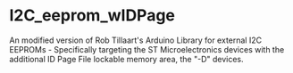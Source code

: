 # I2C_eeprom_wIDPage
An modified version of Rob Tillaart's Arduino Library for external I2C EEPROMs - Specifically targeting the ST Microelectronics devices with the additional ID Page File lockable memory area, the "-D" devices.
